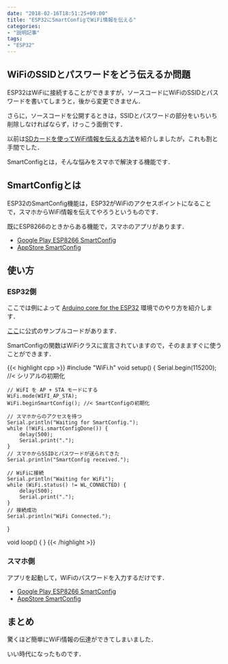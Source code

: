 ```yaml
---
date: "2018-02-16T18:51:25+09:00"
title: "ESP32にSmartConfigでWiFi情報を伝える"
categories:
- "説明記事"
tags:
- "ESP32"
---
```


## WiFiのSSIDとパスワードをどう伝えるか問題

ESP32はWiFiに接続することができますが，ソースコードにWiFiのSSIDとパスワードを書いてしまうと，後から変更できません．

さらに，ソースコードを公開するときは，SSIDとパスワードの部分をいちいち削除しなければならず，けっこう面倒です．

以前は[SDカードを使ってWiFi情報を伝える方法](/posts/2017-07-29-esp32-wifi-sd/)を紹介しましたが，これも割と手間でした．

SmartConfigとは，そんな悩みをスマホで解決する機能です．

<!--more-->

## SmartConfigとは

ESP32のSmartConfig機能は，ESP32がWiFiのアクセスポイントになることで，スマホからWiFi情報を伝えてやろうというものです．

既にESP8266のときからある機能で，スマホのアプリがあります．

- [Google Play ESP8266 SmartConfig](https://play.google.com/store/apps/details?id=com.cmmakerclub.iot.esptouch&hl=ja)
- [AppStore SmartConfig](https://itunes.apple.com/us/app/smartconfig/id1233975749?mt=8)

## 使い方

### ESP32側

ここでは例によって [Arduino core for the ESP32](https://github.com/espressif/arduino-esp32) 環境でのやり方を紹介します．

[ここ](https://github.com/espressif/arduino-esp32/blob/master/libraries/WiFi/examples/WiFiSmartConfig/WiFiSmartConfig.ino)に公式のサンプルコードがあります．

SmartConfigの関数はWiFiクラスに宣言されていますので，そのまますぐに使うことができます．

{{< highlight cpp >}}
#include "WiFi.h"
void setup() {
	Serial.begin(115200); //< シリアルの初期化

	// WiFI を AP + STA モードにする
	WiFi.mode(WIFI_AP_STA);
	WiFi.beginSmartConfig(); //< SmartConfigの初期化

	// スマホからのアクセスを待つ
	Serial.println("Waiting for SmartConfig.");
	while (!WiFi.smartConfigDone()) {
		delay(500);
		Serial.print(".");
	}
	// スマホからSSIDとパスワードが送られてきた
	Serial.println("SmartConfig received.");

	// WiFiに接続
	Serial.println("Waiting for WiFi");
	while (WiFi.status() != WL_CONNECTED) {
		delay(500);
		Serial.print(".");
	}
	// 接続成功
	Serial.println("WiFi Connected.");
}

void loop() {
}
{{< /highlight >}}

### スマホ側

アプリを起動して，WiFiのパスワードを入力するだけです．

- [Google Play ESP8266 SmartConfig](https://play.google.com/store/apps/details?id=com.cmmakerclub.iot.esptouch&hl=ja)
- [AppStore SmartConfig](https://itunes.apple.com/us/app/smartconfig/id1233975749?mt=8)


## まとめ

驚くほど簡単にWiFi情報の伝達ができてしまいました．

いい時代になったものです．
